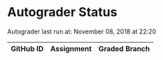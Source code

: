 # Autograder Status
Autograder last run at: November 08, 2018 at 22:20

| GitHub ID | Assignment | Graded Branch |
|-----------|------------|---------------|
